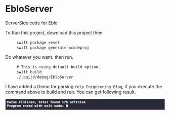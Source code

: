 # EbloServer
ServerSide code for Eblo

To Run this project, download this project then

         swift package reset
         swift package generate-xcodeproj

Do whatever you want. then run.
 
         # This is using default build option.
         swift build
         ./.build/debug/EbloServer
I have added a Demo for parsing `Yelp Enigneering Blog`, if you execute the command above to build and run. You can get following result.

<img src="https://raw.githubusercontent.com/jindulys/EbloServer/master/Images/yelpresult.png" alt="Yelp Result" title="Yelp Result" width="600"/>

